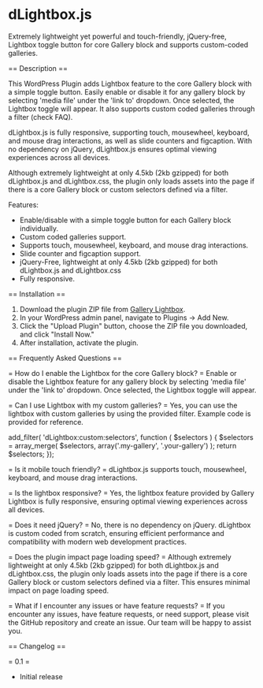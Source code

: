 # dLightbox.js

Extremely lightweight yet powerful and touch-friendly, jQuery-free, Lightbox toggle button for core Gallery block and supports custom-coded galleries.

== Description ==

This WordPress Plugin adds Lightbox feature to the core Gallery block with a simple toggle button. Easily enable or disable it for any gallery block by selecting 'media file' under the 'link to' dropdown. Once selected, the Lightbox toggle will appear. It also supports custom coded galleries through a filter (check FAQ).

dLightbox.js is fully responsive, supporting touch, mousewheel, keyboard, and mouse drag interactions, as well as slide counters and figcaption. With no dependency on jQuery, dLightbox.js ensures optimal viewing experiences across all devices.

Although extremely lightweight at only 4.5kb (2kb gzipped) for both dLightbox.js and dLightbox.css, the plugin only loads assets into the page if there is a core Gallery block or custom selectors defined via a filter.

Features:

* Enable/disable with a simple toggle button for each Gallery block individually.
* Custom coded galleries support.
* Supports touch, mousewheel, keyboard, and mouse drag interactions.
* Slide counter and figcaption support.
* jQuery-Free, lightweight at only 4.5kb (2kb gzipped) for both dLightbox.js and dLightbox.css
* Fully responsive.

== Installation ==

1. Download the plugin ZIP file from [Gallery Lightbox](#).
2. In your WordPress admin panel, navigate to Plugins -> Add New.
3. Click the "Upload Plugin" button, choose the ZIP file you downloaded, and click "Install Now."
4. After installation, activate the plugin.

== Frequently Asked Questions ==

= How do I enable the Lightbox for the core Gallery block? =
Enable or disable the Lightbox feature for any gallery block by selecting 'media file' under the 'link to' dropdown. Once selected, the Lightbox toggle will appear.

= Can I use Lightbox with my custom galleries? =
Yes, you can use the lightbox with custom galleries by using the provided filter. Example code is provided for reference.

add_filter( 'dLightbox:custom:selectors', function ( $selectors ) {
    $selectors = array_merge( $selectors, array('.my-gallery', '.your-gallery') );
    return $selectors;
});

= Is it mobile touch friendly? =
dLightbox.js supports touch, mousewheel, keyboard, and mouse drag interactions.

= Is the lightbox responsive? =
Yes, the lightbox feature provided by Gallery Lightbox is fully responsive, ensuring optimal viewing experiences across all devices.

= Does it need jQuery? =
No, there is no dependency on jQuery. dLightbox is custom coded from scratch, ensuring efficient performance and compatibility with modern web development practices.

= Does the plugin impact page loading speed? =
Although extremely lightweight at only 4.5kb (2kb gzipped) for both dLightbox.js and dLightbox.css, the plugin only loads assets into the page if there is a core Gallery block or custom selectors defined via a filter. This ensures minimal impact on page loading speed.

= What if I encounter any issues or have feature requests? =
If you encounter any issues, have feature requests, or need support, please visit the GitHub repository and create an issue. Our team will be happy to assist you.

== Changelog ==

= 0.1 =
* Initial release
